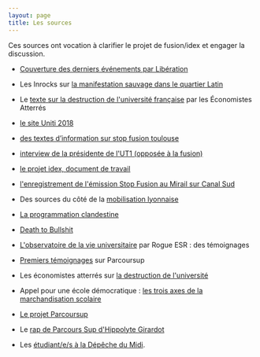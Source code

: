 ```yaml
---
layout: page
title: Les sources
---
```


Ces sources ont vocation à clarifier le projet de fusion/idex et engager la discussion.

* <a href="http://www.liberation.fr/france/2018/03/21/a-l-universite-du-mirail-a-toulouse-mai-68-ils-commemorent-on-recommence_1637868">Couverture des derniers événements par Libération</a>

* Les Inrocks sur <a href="https://www.lesinrocks.com/2018/03/21/actualite/suite-la-dissolution-de-la-fac-du-mirail-toulouse-une-manifestation-sauvage-secoue-le-quartier-latin-111061327/">la manifestation sauvage dans le quartier Latin</a>

* Le <a href="http://www.atterres.org/article/en-marche-vers-la-destruction-de-luniversit%C3%A9">texte sur la destruction de l'université française</a> par les Économistes Atterrés

* <a href="http://uniti2018.univ-toulouse.fr/">le site Uniti 2018</a>

* <a href="http://stopfusiontoulouse.wixsite.com/stopfusion/servez-vous-textes-rapports-lois">des textes d’information sur stop fusion toulouse</a>

* <a href="http://ledecode.ut-capitole.fr/projet-de-fusion-interview-presidente-ut1-659019.kjsp">interview de la présidente de l'UT1 (opposée à la fusion)</a>

* <a href="https://drive.google.com/open?id=1uOyr5xVlE9jTRYq1tgc7B79h4PVThtLt">le projet idex, document de travail</a>

* <a href="http://www.canalsud.net/?Stop-fusion-au-Mirail">l'enregistrement de l'émission Stop Fusion au Mirail sur Canal Sud</a>

* Des sources du côté de la <a href="les ">mobilisation lyonnaise</a>

* <a href="http://laprogrammationclandestine.tumblr.com/post/171621177991/la-semaine-sp%C3%A9ciale">La programmation clandestine</a>

* <a href="http://deathtobullshit.com/">Death to Bullshit</a>

* <a href="https://obs-selection.rogueesr.fr/">L'observatoire de la vie universitaire</a> par Rogue ESR : des témoignages

* <a href="https://obs-selection.rogueesr.fr/temoignages-recus/">Premiers témoignages</a> sur Parcoursup

* Les économistes atterrés sur <a href ="http://www.atterres.org/article/en-marche-vers-la-destruction-de-luniversit%C3%A9">la destruction de l'université</a>

* Appel pour une école démocratique : <a href="http://www.skolo.org/2001/06/12/les-trois-axes-de-la-marchandisation-scolaire/">les trois axes de la marchandisation scolaire</a>

* <a href="http://cache.media.eduscol.education.fr/file/plan_Etudiants/03/7/Fiches_Avenir_mode_emploi-VD_880037.pdf">Le projet Parcoursup</a>

* Le <a href="https://www.franceinter.fr/emissions/la-chronique-d-hippolyte-girardot/la-chronique-d-hippolyte-girardot-30-mars-2018">rap de Parcours Sup d'Hippolyte Girardot</a>

* Les <a href="https://www.ladepeche.fr/article/2018/04/05/2774159-etudiant-e-universite-jean-jaures-mirail-depeche-midi.html#xtor=EPR-1">étudiant/e/s à la Dépêche du Midi</a>.







